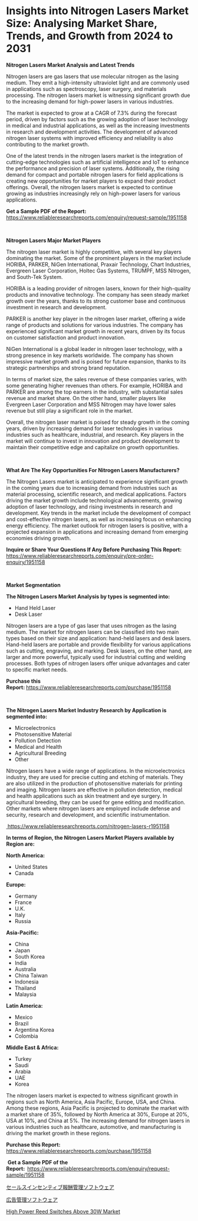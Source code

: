 <p><h1>Insights into Nitrogen Lasers Market Size: Analysing Market Share, Trends, and Growth from 2024 to 2031</h1></p><p><strong>Nitrogen Lasers Market Analysis and Latest Trends</strong></p>
<p><p>Nitrogen lasers are gas lasers that use molecular nitrogen as the lasing medium. They emit a high-intensity ultraviolet light and are commonly used in applications such as spectroscopy, laser surgery, and materials processing. The nitrogen lasers market is witnessing significant growth due to the increasing demand for high-power lasers in various industries.</p><p>The market is expected to grow at a CAGR of 7.3% during the forecast period, driven by factors such as the growing adoption of laser technology in medical and industrial applications, as well as the increasing investments in research and development activities. The development of advanced nitrogen laser systems with improved efficiency and reliability is also contributing to the market growth.</p><p>One of the latest trends in the nitrogen lasers market is the integration of cutting-edge technologies such as artificial intelligence and IoT to enhance the performance and precision of laser systems. Additionally, the rising demand for compact and portable nitrogen lasers for field applications is creating new opportunities for market players to expand their product offerings. Overall, the nitrogen lasers market is expected to continue growing as industries increasingly rely on high-power lasers for various applications.</p></p>
<p><strong>Get a Sample PDF of the Report:&nbsp;</strong> <a href="https://www.reliableresearchreports.com/enquiry/request-sample/1951158">https://www.reliableresearchreports.com/enquiry/request-sample/1951158</a></p>
<p>&nbsp;</p>
<p><strong>Nitrogen Lasers Major Market Players</strong></p>
<p><p>The nitrogen laser market is highly competitive, with several key players dominating the market. Some of the prominent players in the market include HORIBA, PARKER, NiGen International, Praxair Technology, Chart Industries, Evergreen Laser Corporation, Holtec Gas Systems, TRUMPF, MSS Nitrogen, and South-Tek System.</p><p>HORIBA is a leading provider of nitrogen lasers, known for their high-quality products and innovative technology. The company has seen steady market growth over the years, thanks to its strong customer base and continuous investment in research and development.</p><p>PARKER is another key player in the nitrogen laser market, offering a wide range of products and solutions for various industries. The company has experienced significant market growth in recent years, driven by its focus on customer satisfaction and product innovation.</p><p>NiGen International is a global leader in nitrogen laser technology, with a strong presence in key markets worldwide. The company has shown impressive market growth and is poised for future expansion, thanks to its strategic partnerships and strong brand reputation.</p><p>In terms of market size, the sales revenue of these companies varies, with some generating higher revenues than others. For example, HORIBA and PARKER are among the top earners in the industry, with substantial sales revenue and market share. On the other hand, smaller players like Evergreen Laser Corporation and MSS Nitrogen may have lower sales revenue but still play a significant role in the market.</p><p>Overall, the nitrogen laser market is poised for steady growth in the coming years, driven by increasing demand for laser technologies in various industries such as healthcare, industrial, and research. Key players in the market will continue to invest in innovation and product development to maintain their competitive edge and capitalize on growth opportunities.</p></p>
<p>&nbsp;</p>
<p><strong>What Are The Key Opportunities For Nitrogen Lasers Manufacturers?</strong></p>
<p><p>The Nitrogen Lasers market is anticipated to experience significant growth in the coming years due to increasing demand from industries such as material processing, scientific research, and medical applications. Factors driving the market growth include technological advancements, growing adoption of laser technology, and rising investments in research and development. Key trends in the market include the development of compact and cost-effective nitrogen lasers, as well as increasing focus on enhancing energy efficiency. The market outlook for nitrogen lasers is positive, with a projected expansion in applications and increasing demand from emerging economies driving growth.</p></p>
<p><strong>Inquire or Share Your Questions If Any Before Purchasing This Report:</strong> <a href="https://www.reliableresearchreports.com/enquiry/pre-order-enquiry/1951158">https://www.reliableresearchreports.com/enquiry/pre-order-enquiry/1951158</a></p>
<p>&nbsp;</p>
<p><strong>Market Segmentation</strong></p>
<p><strong>The Nitrogen Lasers Market Analysis by types is segmented into:</strong></p>
<p><ul><li>Hand Held Laser</li><li>Desk Laser</li></ul></p>
<p><p>Nitrogen lasers are a type of gas laser that uses nitrogen as the lasing medium. The market for nitrogen lasers can be classified into two main types based on their size and application: hand-held lasers and desk lasers. Hand-held lasers are portable and provide flexibility for various applications such as cutting, engraving, and marking. Desk lasers, on the other hand, are larger and more powerful, typically used for industrial cutting and welding processes. Both types of nitrogen lasers offer unique advantages and cater to specific market needs.</p></p>
<p><strong>Purchase this Report:&nbsp;</strong><a href="https://www.reliableresearchreports.com/purchase/1951158">https://www.reliableresearchreports.com/purchase/1951158</a></p>
<p>&nbsp;</p>
<p><strong>The Nitrogen Lasers Market Industry Research by Application is segmented into:</strong></p>
<p><ul><li>Microelectronics</li><li>Photosensitive Material</li><li>Pollution Detection</li><li>Medical and Health</li><li>Agricultural Breeding</li><li>Other</li></ul></p>
<p><p>Nitrogen lasers have a wide range of applications. In the microelectronics industry, they are used for precise cutting and etching of materials. They are also utilized in the production of photosensitive materials for printing and imaging. Nitrogen lasers are effective in pollution detection, medical and health applications such as skin treatment and eye surgery. In agricultural breeding, they can be used for gene editing and modification. Other markets where nitrogen lasers are employed include defense and security, research and development, and scientific instrumentation.</p></p>
<p><a href="https://www.reliableresearchreports.com/nitrogen-lasers-r1951158">&nbsp;https://www.reliableresearchreports.com/nitrogen-lasers-r1951158</a></p>
<p><strong>In terms of Region, the Nitrogen Lasers Market Players available by Region are:</strong></p>
<p>
    <p> <strong> North America: </strong>
        <ul>
            <li>United States</li>
            <li>Canada</li>
        </ul>
        </p> 
    <p> <strong> Europe: </strong>
        <ul>
            <li>Germany</li>
            <li>France</li>
            <li>U.K.</li>
            <li>Italy</li>
            <li>Russia</li>
        </ul>
        </p> 
    <p> <strong> Asia-Pacific: </strong>
        <ul>
            <li>China</li>
            <li>Japan</li>
            <li>South Korea</li>
            <li>India</li>
            <li>Australia</li>
            <li>China Taiwan</li>
            <li>Indonesia</li>
            <li>Thailand</li>
            <li>Malaysia</li>
        </ul>
        </p> 
    <p> <strong> Latin America: </strong>
        <ul>
            <li>Mexico</li>
            <li>Brazil</li>
            <li>Argentina Korea</li>
            <li>Colombia</li>
        </ul>
        </p> 
    <p> <strong> Middle East & Africa: </strong>
        <ul>
            <li>Turkey</li>
            <li>Saudi</li>
            <li>Arabia</li>
            <li>UAE</li>
            <li>Korea</li>
        </ul>
    </p>
    </p>
<p><p>The nitrogen lasers market is expected to witness significant growth in regions such as North America, Asia Pacific, Europe, USA, and China. Among these regions, Asia Pacific is projected to dominate the market with a market share of 35%, followed by North America at 30%, Europe at 20%, USA at 10%, and China at 5%. The increasing demand for nitrogen lasers in various industries such as healthcare, automotive, and manufacturing is driving the market growth in these regions.</p></p>
<p><strong>Purchase this Report: </strong><a href="https://www.reliableresearchreports.com/purchase/1951158">https://www.reliableresearchreports.com/purchase/1951158</a></p>
<p>&nbsp;<strong>Get a Sample PDF of the Report:&nbsp;&nbsp;</strong><a href="https://www.reliableresearchreports.com/enquiry/request-sample/1951158">https://www.reliableresearchreports.com/enquiry/request-sample/1951158</a></p>
<p><strong></strong></p>
<p><p><a href="https://medium.com/@amehdzmay/%E3%82%BB%E3%83%BC%E3%83%AB%E3%82%B9%E3%82%A4%E3%83%B3%E3%82%BB%E3%83%B3%E3%83%86%E3%82%A3%E3%83%96%E5%A0%B1%E9%85%AC%E7%AE%A1%E7%90%86%E3%82%BD%E3%83%95%E3%83%88%E3%82%A6%E3%82%A7%E3%82%A2%E5%B8%82%E5%A0%B4-%E5%B8%82%E5%A0%B4cagr-%E5%B8%82%E5%A0%B4%E3%83%88%E3%83%AC%E3%83%B3%E3%83%89-%E5%8F%8A%E3%81%B3%E6%88%90%E9%95%B7%E6%88%A6%E7%95%A5%E3%81%AB%E9%96%A2%E3%81%99%E3%82%8B%E3%82%A4%E3%83%B3%E3%82%B5%E3%82%A4%E3%83%88-465391504b52">セールスインセンティブ報酬管理ソフトウェア</a></p><p><a href="https://medium.com/@brianayatt2023/%E5%BA%83%E5%91%8A%E7%AE%A1%E7%90%86%E3%82%BD%E3%83%95%E3%83%88%E3%82%A6%E3%82%A7%E3%82%A2%E5%B8%82%E5%A0%B4%E3%81%AF-%E5%B8%82%E5%A0%B4%E3%82%B7%E3%82%A7%E3%82%A2-%E5%B8%82%E5%A0%B4%E3%83%88%E3%83%AC%E3%83%B3%E3%83%89-%E5%B8%82%E5%A0%B4%E6%88%90%E9%95%B7%E3%81%AB%E9%96%A2%E3%81%99%E3%82%8B%E6%83%85%E5%A0%B1%E3%82%92%E6%8F%90%E4%BE%9B%E3%81%97%E3%81%BE%E3%81%99-0a7faedf5db4">広告管理ソフトウェア</a></p><p><a href="https://angry-finch-aaf.notion.site/High-Power-Reed-Switches-Above-30W-Market-Analysis-Its-CAGR-Market-Segmentation-and-Global-Industr-fda07ee07b944e01bc20607d73c58827">High Power Reed Switches Above 30W Market</a></p></p>
